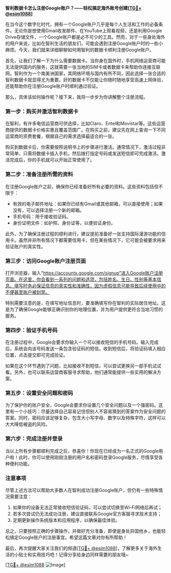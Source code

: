 **智利数据卡怎么注册Google账户？——轻松搞定海外账号创建[[TG💪+ @esim1088](https://t.me/s/esim1088)]**

在当今这个数字化时代，拥有一个Google账户几乎是每个人生活和工作的必备条件。无论你是想使用Gmail收发邮件、在YouTube上观看视频，还是利用Google Drive存储文件，一个Google账户都是必不可少的工具。然而，对于一些身处海外的用户来说，比如在智利生活的朋友们，可能会遇到注册Google账户时的一些小麻烦。今天，我们就来详细聊聊如何用智利的数据卡顺利注册Google账户。

首先，让我们了解一下为什么需要数据卡。当你身在国外时，手机网络运营商可能无法提供国内的服务，这就需要一张当地的SIM卡或者数据卡来帮助你连接互联网。智利作为一个南美洲国家，其网络环境与国内有所不同，因此选择一张合适的智利数据卡就显得尤为重要。好的数据卡不仅能让你随时随地享受高速上网体验，还能帮助你在注册Google账户时顺利通过验证。

那么，具体该如何操作呢？接下来，我将一步步为你讲解整个注册流程。

### 第一步：购买并激活智利数据卡

在智利，有许多电信运营商可供选择，比如Claro、Entel和Movistar等。这些运营商提供的数据卡价格实惠且覆盖范围广。在购买之前，建议先在网上查询一下不同运营商的资费套餐，根据自己的需求选择最适合的一张。

购买到数据卡后，你需要按照说明书上的步骤进行激活。通常情况下，激活过程非常简单，只需将数据卡插入手机，然后拨打指定号码或发送短信即可完成激活。激活完成后，你的手机就可以开始正常使用了。

### 第二步：准备注册所需的资料

在注册Google账户之前，确保你已经准备好所有必要的资料。这些资料包括但不限于：

- 有效的电子邮件地址：如果你已经有Gmail或其他邮箱，可以直接使用；如果没有，可以选择注册一个新的邮箱。
- 手机号码：用于接收验证码。
- 身份证明文件：如护照、身份证等，以便验证身份。

此外，为了确保注册过程的顺利进行，建议提前准备好一张支持国际漫游功能的信用卡。虽然并非所有情况下都需要信用卡，但在某些情况下，它可能会被要求用来验证账户的真实性。

### 第三步：访问Google账户注册页面

打开浏览器，输入“https://accounts.google.com/signup”进入Google账户注册页面。在这里，你会看到一系列的问题和选项，包括姓名、生日、性别等基本信息。填写时务必保证信息的真实性和准确性，因为虚假信息可能导致后续使用中的不便甚至账户被封禁。

特别需要注意的是，在填写地址信息时，要准确填写你在智利的实际居住地址。这是为了确保Google能够正确识别你的地理位置，并为用户提供更符合当地习惯的服务。

### 第四步：验证手机号码

在注册过程中，Google会要求你输入一个可以接收短信的手机号码。输入完成后，系统会向该号码发送一条包含验证码的短信。收到短信后，将验证码填入相应位置，点击提交即可完成验证。

如果在这个环节遇到了问题，比如接收不到短信，可以尝试更换另一部手机试试看。另外，也可以联系运营商客服寻求帮助，他们通常能提供一些实用的解决方案。

### 第五步：设置安全问题和密码

为了保护你的账户安全，Google会要求你设置几个安全问题以及一个强密码。这里有一个小技巧：尽量选择自己容易记住但别人不容易猜到的答案作为安全问题的答案。同时，密码应该足够复杂，包含大小写字母、数字以及特殊字符，这样可以大大降低被盗的风险。

### 第六步：完成注册并登录

当以上所有步骤都顺利完成之后，恭喜你！你现在已经成为一名正式的Google用户啦！此时，你可以使用刚刚注册的用户名和密码登录Google服务，尽情享受各种便利功能。

### 注意事项

尽管上述方法可以帮助大多数人在智利成功注册Google账户，但仍有一些特殊情况需要注意：

1. 如果你的设备无法正常接收短信验证码，可以尝试切换至Wi-Fi网络后再试；
2. 若多次尝试仍无法成功注册，建议直接联系Google官方客服寻求技术支持；
3. 定期更新操作系统版本和应用程序，以确保最佳体验。

总之，只要按照正确的步骤操作，并做好充分准备，即使是身处异国他乡，也能轻松搞定Google账户的注册事宜。希望这篇文章对你有所帮助！

最后，再次提醒大家关注我们的频道[[TG💪+ @esim1088](https://t.me/s/esim1088)]，了解更多关于海外生活的小贴士和实用技巧吧！记得分享给身边同样需要的朋友哦~

[[TG💪+ @esim1088](https://t.me/s/esim1088) ![Image](https://i.postimg.cc/4NQfJmqS/Snipaste-2025-05-13-00-14-12.png)]